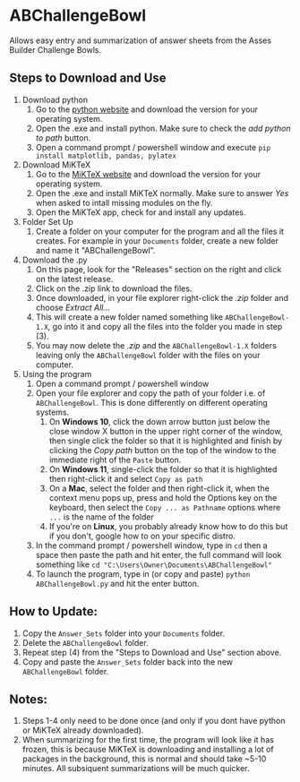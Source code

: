 # ABChallengeBowl
Allows easy entry and summarization of answer sheets from the Asses Builder Challenge Bowls.
## Steps to Download and Use
1. Download python
    1. Go to the [python website](https://www.python.org/downloads/) and download the version for your operating system.
    2. Open the .exe and install python. Make sure to check the *add python to path* button.
    3. Open a command prompt / powershell window and execute `pip install matplotlib, pandas, pylatex`
2. Download MiKTeX
    1. Go to the [MiKTeX website](https://miktex.org/download) and download the version for your operating system.
    2. Open the .exe and install MiKTeX normally. Make sure to answer *Yes* when asked to intall missing modules on the fly.
    3. Open the MiKTeX app, check for and install any updates.
3. Folder Set Up
    1. Create a folder on your computer for the program and all the files it creates. For example in your `Documents` folder, create a new folder and name it "ABChallengeBowl".
4. Download the .py
    1. On this page, look for the "Releases" section on the right and click on the latest release.
    2. Click on the .zip link to download the files.
    3. Once downloaded, in your file explorer right-click the *.zip* folder and choose *Extract All...*
    4. This will create a new folder named something like `ABChallengeBowl-1.X`, go into it and copy all the files into the folder you made in step (3).
    5. You may now delete the *.zip* and the `ABChallengeBowl-1.X` folders leaving only the `ABChallengeBowl` folder with the files on your computer.
5. Using the program
    1. Open a command prompt / powershell window
    2. Open your file explorer and copy the path of your folder i.e. of `ABChallengeBowl`. This is done differently on different operating systems.
        1. On **Windows 10**, click the down arrow button just below the close window X button in the upper right corner of the window, then single click the folder so that it is highlighted and finish by clicking the *Copy path* button on the top of the window to the immediate right of the `Paste` button.
        2. On **Windows 11**, single-click the folder so that it is highlighted then right-click it and select `Copy as path`
        3. On a **Mac**, select the folder and then right-click it, when the context menu pops up, press and hold the Options key on the keyboard, then select the `Copy ... as Pathname` options where `...` is the name of the folder
        4. If you're on **Linux**, you probably already know how to do this but if you don't, google how to on your specific distro.
    3. In the command prompt /  powershell window, type in `cd` then a space then paste the path and hit enter, the full command will look something like `cd "C:\Users\Owner\Documents\ABChallengeBowl"`
    4. To launch the program, type in (or copy and paste) `python ABChallengeBowl.py` and hit the enter button.
## How to Update:
1. Copy the `Answer_Sets` folder into your `Documents` folder.
2. Delete the `ABChallengeBowl` folder.
3. Repeat step (4) from the "Steps to Download and Use" section above.
4. Copy and paste the `Answer_Sets` folder back into the new `ABChallengeBowl` folder.
## Notes:
1. Steps 1-4 only need to be done once (and only if you dont have python or MiKTeX already downloaded).
2. When summarizing for the first time, the program will look like it has frozen, this is because MiKTeX is downloading and installing a lot of packages in the background, this is normal and should take ~5-10 minutes. All subsiquent summarizations will be much quicker.
